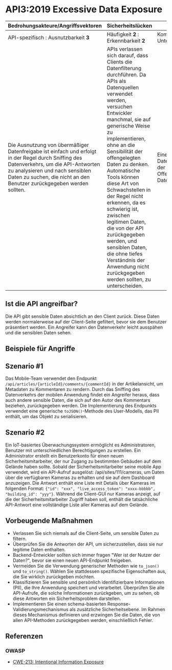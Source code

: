 API3:2019 Excessive Data Exposure
=================================

| Bedrohungsakteure/Angriffsvektoren | Sicherheitslücken | Auswirkungen |
| - | - | - |
| API-spezifisch : Ausnutzbarkeit **3** | Häufigkeit **2** : Erkennbarkeit **2** | Komplexität **2** : Unternehmensspezifisch |
| Die Ausnutzung von übermäßiger Datenfreigabe ist einfach und erfolgt in der Regel durch Sniffing des Datenverkehrs, um die API-Antworten zu analysieren und nach sensiblen Daten zu suchen, die nicht an den Benutzer zurückgegeben werden sollten. |APIs verlassen sich darauf, dass Clients die Datenfilterung durchführen. Da APIs als Datenquellen verwendet werden, versuchen Entwickler manchmal, sie auf generische Weise zu implementieren, ohne an die Sensibilität der offengelegten Daten zu denken. Automatische Tools können diese Art von Schwachstellen in der Regel nicht erkennen, da es schwierig ist, zwischen legitimen Daten, die von der API zurückgegeben werden, und sensiblen Daten, die ohne tiefes Verständnis der Anwendung nicht zurückgegeben werden sollten, zu unterscheiden. | Eine übermäßige Datenexposition führt in der Regel zur Offenlegung sensibler Daten. |

## Ist die API angreifbar?

Die API gibt sensible Daten absichtlich an den Client zurück. Diese Daten werden normalerweise auf der Client-Seite gefiltert, bevor sie dem Benutzer präsentiert werden. Ein Angreifer kann den Datenverkehr leicht ausspähen und die sensiblen Daten sehen.

## Beispiele für Angriffe

## Szenario #1

Das Mobile-Team verwendet den Endpunkt `/api/articles/{articleId}/comments/{commentId}`
in der Artikelansicht, um Metadaten zu Kommentaren zu rendern. Durch das Sniffing des Datenverkehrs der mobilen Anwendung findet ein Angreifer heraus, dass auch andere sensible Daten, die sich auf den Autor des Kommentars beziehen, zurückgegeben werden. Die Implementierung des Endpunkts verwendet eine generische `toJSON()`-Methode des User-Modells, das PII enthält, um das Objekt zu serialisieren.

## Szenario #2

Ein IoT-basiertes Überwachungssystem ermöglicht es Administratoren, Benutzer mit unterschiedlichen Berechtigungen zu erstellen. Ein Administrator erstellt ein Benutzerkonto für einen neuen Sicherheitsmitarbeiter, der nur Zugang zu bestimmten Gebäuden auf dem Gelände haben sollte. Sobald der Sicherheitsmitarbeiter seine mobile App verwendet, wird ein API-Aufruf ausgelöst: /api/sites/111/cameras, um Daten über die verfügbaren Kameras zu erhalten und sie auf dem Dashboard anzuzeigen. Die Antwort enthält eine Liste mit Details über Kameras im folgenden Format: `{"id": "xxx", "live_access_token": "xxxx-bbbbb", "building_id": "yyy"}`. Während die Client-GUI nur Kameras anzeigt, auf die der Sicherheitsmitarbeiter Zugriff haben soll, enthält die tatsächliche API-Antwort eine vollständige Liste aller Kameras auf dem Gelände.

## Vorbeugende Maßnahmen

* Verlassen Sie sich niemals auf die Client-Seite, um sensible Daten zu filtern.
* Überprüfen Sie die Antworten der API, um sicherzustellen, dass sie nur legitime Daten enthalten.
* Backend-Entwickler sollten sich immer fragen "Wer ist der Nutzer der Daten?", bevor sie einen neuen API-Endpunkt freigeben.
* Vermeiden Sie die Verwendung generischer Methoden wie `to_json()` und `to_string()`.
  Wählen Sie stattdessen spezifische Eigenschaften aus, die Sie wirklich zurückgeben möchten.
* Klassifizieren Sie sensible und persönlich identifizierbare Informationen (PII), die Ihre Anwendung speichert und verarbeitet. Überprüfen Sie alle API-Aufrufe, die solche Informationen zurückgeben, um zu sehen, ob diese Antworten ein Sicherheitsproblem darstellen.
* Implementieren Sie einen schema-basierten Response-Validierungsmechanismus als zusätzliche Sicherheitsebene. Im Rahmen dieses Mechanismus definieren und erzwingen Sie die Daten, die von allen API-Methoden zurückgegeben werden, einschließlich Fehler.


## Referenzen

### OWASP

* [CWE-213: Intentional Information Exposure][1]

[1]: https://cwe.mitre.org/data/definitions/213.html
